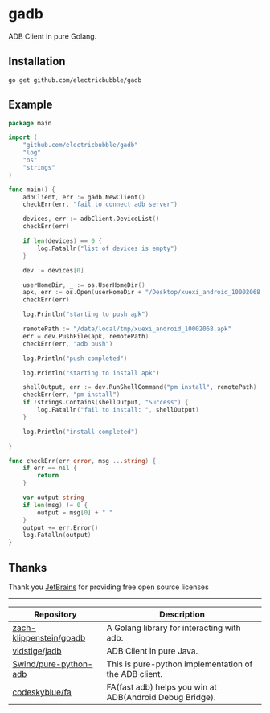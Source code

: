 # gadb
ADB Client in pure Golang.

## Installation
```shell script
go get github.com/electricbubble/gadb
```

## Example
```go
package main

import (
	"github.com/electricbubble/gadb"
	"log"
	"os"
	"strings"
)

func main() {
	adbClient, err := gadb.NewClient()
	checkErr(err, "fail to connect adb server")

	devices, err := adbClient.DeviceList()
	checkErr(err)

	if len(devices) == 0 {
		log.Fatalln("list of devices is empty")
	}

	dev := devices[0]

	userHomeDir, _ := os.UserHomeDir()
	apk, err := os.Open(userHomeDir + "/Desktop/xuexi_android_10002068.apk")
	checkErr(err)

	log.Println("starting to push apk")

	remotePath := "/data/local/tmp/xuexi_android_10002068.apk"
	err = dev.PushFile(apk, remotePath)
	checkErr(err, "adb push")

	log.Println("push completed")

	log.Println("starting to install apk")

	shellOutput, err := dev.RunShellCommand("pm install", remotePath)
	checkErr(err, "pm install")
	if !strings.Contains(shellOutput, "Success") {
		log.Fatalln("fail to install: ", shellOutput)
	}

	log.Println("install completed")

}

func checkErr(err error, msg ...string) {
	if err == nil {
		return
	}

	var output string
	if len(msg) != 0 {
		output = msg[0] + " "
	}
	output += err.Error()
	log.Fatalln(output)
}

```

## Thanks

Thank you [JetBrains](https://www.jetbrains.com/?from=gwda) for providing free open source licenses

---

Repository|Description
---|---
[zach-klippenstein/goadb](https://github.com/zach-klippenstein/goadb)|A Golang library for interacting with adb.
[vidstige/jadb](https://github.com/vidstige/jadb)|ADB Client in pure Java.
[Swind/pure-python-adb](https://github.com/Swind/pure-python-adb)|This is pure-python implementation of the ADB client.
[codeskyblue/fa](https://github.com/codeskyblue/fa)|FA(fast adb) helps you win at ADB(Android Debug Bridge).

